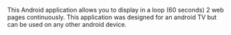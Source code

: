 This Android application allows you to display in a loop (60 seconds) 2 web pages continuously. This application was designed for an android TV but can be used on any other android device.
